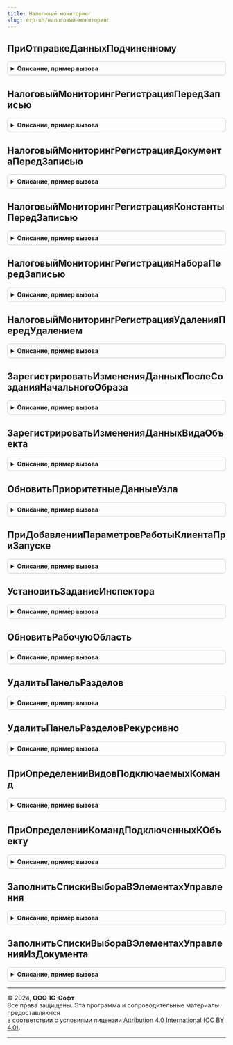 ```yaml
---
title: Налоговый мониторинг
slug: erp-uh/налоговый-мониторинг
---
```



## ПриОтправкеДанныхПодчиненному
<details style="margin: 1em 0; padding: 0.5em; border: 1px solid #ccc; border-radius: 6px;">

<summary style="font-weight: bold; cursor: pointer;">Описание, пример вызова</summary>

```bsl

// Дополнительный обработчик одноименного события, возникающего при обмене данными в распределенной информационной базе.
// Выполняется после выполнения базовых алгоритмов библиотеки.
// Не выполняется, если отправка элемента данных была проигнорирована ранее.
//
// Параметры:
//  Источник                  - ПланОбменаОбъект - узел, для которого выполняется обмен.
//  ЭлементДанных             - Произвольный - см. описание одноименного обработчика в синтаксис-помощнике.
//  ОтправкаЭлемента          - ОтправкаЭлементаДанных - см. описание одноименного обработчика в синтаксис-помощнике.
//  СозданиеНачальногоОбраза  - Булево - см. описание одноименного обработчика в синтаксис-помощнике.
//
Процедура ПриОтправкеДанныхПодчиненному(Источник, ЭлементДанных, ОтправкаЭлемента, СозданиеНачальногоОбраза) Экспорт
```

Пример вызова
```bsl
НалоговыйМониторинг.ПриОтправкеДанныхПодчиненному(Источник, ЭлементДанных, ОтправкаЭлемента, СозданиеНачальногоОбраза) 
```
</details>

## НалоговыйМониторингРегистрацияПередЗаписью
<details style="margin: 1em 0; padding: 0.5em; border: 1px solid #ccc; border-radius: 6px;">

<summary style="font-weight: bold; cursor: pointer;">Описание, пример вызова</summary>

```bsl

Процедура НалоговыйМониторингРегистрацияПередЗаписью(Источник, Отказ) Экспорт
```

Пример вызова
```bsl
НалоговыйМониторинг.НалоговыйМониторингРегистрацияПередЗаписью(Источник, Отказ) 
```
</details>

## НалоговыйМониторингРегистрацияДокументаПередЗаписью
<details style="margin: 1em 0; padding: 0.5em; border: 1px solid #ccc; border-radius: 6px;">

<summary style="font-weight: bold; cursor: pointer;">Описание, пример вызова</summary>

```bsl

Процедура НалоговыйМониторингРегистрацияДокументаПередЗаписью(Источник, Отказ, РежимЗаписи, РежимПроведения) Экспорт
```

Пример вызова
```bsl
НалоговыйМониторинг.НалоговыйМониторингРегистрацияДокументаПередЗаписью(Источник, Отказ, РежимЗаписи, РежимПроведения) 
```
</details>

## НалоговыйМониторингРегистрацияКонстантыПередЗаписью
<details style="margin: 1em 0; padding: 0.5em; border: 1px solid #ccc; border-radius: 6px;">

<summary style="font-weight: bold; cursor: pointer;">Описание, пример вызова</summary>

```bsl

Процедура НалоговыйМониторингРегистрацияКонстантыПередЗаписью(Источник, Отказ) Экспорт
```

Пример вызова
```bsl
НалоговыйМониторинг.НалоговыйМониторингРегистрацияКонстантыПередЗаписью(Источник, Отказ) 
```
</details>

## НалоговыйМониторингРегистрацияНабораПередЗаписью
<details style="margin: 1em 0; padding: 0.5em; border: 1px solid #ccc; border-radius: 6px;">

<summary style="font-weight: bold; cursor: pointer;">Описание, пример вызова</summary>

```bsl

Процедура НалоговыйМониторингРегистрацияНабораПередЗаписью(Источник, Отказ, Замещение) Экспорт
```

Пример вызова
```bsl
НалоговыйМониторинг.НалоговыйМониторингРегистрацияНабораПередЗаписью(Источник, Отказ, Замещение) 
```
</details>

## НалоговыйМониторингРегистрацияУдаленияПередУдалением
<details style="margin: 1em 0; padding: 0.5em; border: 1px solid #ccc; border-radius: 6px;">

<summary style="font-weight: bold; cursor: pointer;">Описание, пример вызова</summary>

```bsl

Процедура НалоговыйМониторингРегистрацияУдаленияПередУдалением(Источник, Отказ) Экспорт
```

Пример вызова
```bsl
НалоговыйМониторинг.НалоговыйМониторингРегистрацияУдаленияПередУдалением(Источник, Отказ) 
```
</details>

## ЗарегистрироватьИзмененияДанныхПослеСозданияНачальногоОбраза
<details style="margin: 1em 0; padding: 0.5em; border: 1px solid #ccc; border-radius: 6px;">

<summary style="font-weight: bold; cursor: pointer;">Описание, пример вызова</summary>

```bsl

Процедура ЗарегистрироватьИзмененияДанныхПослеСозданияНачальногоОбраза(Узел) Экспорт
```

Пример вызова
```bsl
НалоговыйМониторинг.ЗарегистрироватьИзмененияДанныхПослеСозданияНачальногоОбраза(Узел) 
```
</details>

## ЗарегистрироватьИзмененияДанныхВидаОбъекта
<details style="margin: 1em 0; padding: 0.5em; border: 1px solid #ccc; border-radius: 6px;">

<summary style="font-weight: bold; cursor: pointer;">Описание, пример вызова</summary>

```bsl

Процедура ЗарегистрироватьИзмененияДанныхВидаОбъекта(Узел, Вид, БезусловноВыгружаемыеМетаданные) Экспорт
```

Пример вызова
```bsl
НалоговыйМониторинг.ЗарегистрироватьИзмененияДанныхВидаОбъекта(Узел, Вид, БезусловноВыгружаемыеМетаданные));
```
</details>

## ОбновитьПриоритетныеДанныеУзла
<details style="margin: 1em 0; padding: 0.5em; border: 1px solid #ccc; border-radius: 6px;">

<summary style="font-weight: bold; cursor: pointer;">Описание, пример вызова</summary>

```bsl

Процедура ОбновитьПриоритетныеДанныеУзла() Экспорт
```

Пример вызова
```bsl
НалоговыйМониторинг.ОбновитьПриоритетныеДанныеУзла() 
```
</details>

## ПриДобавленииПараметровРаботыКлиентаПриЗапуске
<details style="margin: 1em 0; padding: 0.5em; border: 1px solid #ccc; border-radius: 6px;">

<summary style="font-weight: bold; cursor: pointer;">Описание, пример вызова</summary>

```bsl

Процедура ПриДобавленииПараметровРаботыКлиентаПриЗапуске(Параметры) Экспорт
```

Пример вызова
```bsl
НалоговыйМониторинг.ПриДобавленииПараметровРаботыКлиентаПриЗапуске(Параметры) 
```
</details>

## УстановитьЗаданиеИнспектора
<details style="margin: 1em 0; padding: 0.5em; border: 1px solid #ccc; border-radius: 6px;">

<summary style="font-weight: bold; cursor: pointer;">Описание, пример вызова</summary>

```bsl

Процедура УстановитьЗаданиеИнспектора(ВключитьЗадание = Истина) Экспорт
```

Пример вызова
```bsl
НалоговыйМониторинг.УстановитьЗаданиеИнспектора(ВключитьЗадание);
```
</details>

## ОбновитьРабочуюОбласть
<details style="margin: 1em 0; padding: 0.5em; border: 1px solid #ccc; border-radius: 6px;">

<summary style="font-weight: bold; cursor: pointer;">Описание, пример вызова</summary>

```bsl

Процедура ОбновитьРабочуюОбласть(Параметры) Экспорт
```

Пример вызова
```bsl
НалоговыйМониторинг.ОбновитьРабочуюОбласть(Параметры));
```
</details>

## УдалитьПанельРазделов
<details style="margin: 1em 0; padding: 0.5em; border: 1px solid #ccc; border-radius: 6px;">

<summary style="font-weight: bold; cursor: pointer;">Описание, пример вызова</summary>

```bsl

Процедура УдалитьПанельРазделов(Параметры) Экспорт
```

Пример вызова
```bsl
НалоговыйМониторинг.УдалитьПанельРазделов(Параметры));
```
</details>

## УдалитьПанельРазделовРекурсивно
<details style="margin: 1em 0; padding: 0.5em; border: 1px solid #ccc; border-radius: 6px;">

<summary style="font-weight: bold; cursor: pointer;">Описание, пример вызова</summary>

```bsl

Процедура УдалитьПанельРазделовРекурсивно(КоллекцияИсточник, СоставИзменен) Экспорт
```

Пример вызова
```bsl
НалоговыйМониторинг.УдалитьПанельРазделовРекурсивно(КоллекцияИсточник, СоставИзменен));
```
</details>

## ПриОпределенииВидовПодключаемыхКоманд
<details style="margin: 1em 0; padding: 0.5em; border: 1px solid #ccc; border-radius: 6px;">

<summary style="font-weight: bold; cursor: pointer;">Описание, пример вызова</summary>

```bsl

// См. ПодключаемыеКомандыПереопределяемый.ПриОпределенииВидовПодключаемыхКоманд.
Процедура ПриОпределенииВидовПодключаемыхКоманд(ВидыПодключаемыхКоманд) Экспорт
```

Пример вызова
```bsl
НалоговыйМониторинг.ПриОпределенииВидовПодключаемыхКоманд(ВидыПодключаемыхКоманд) 
```
</details>

## ПриОпределенииКомандПодключенныхКОбъекту
<details style="margin: 1em 0; padding: 0.5em; border: 1px solid #ccc; border-radius: 6px;">

<summary style="font-weight: bold; cursor: pointer;">Описание, пример вызова</summary>

```bsl

// См. ПодключаемыеКомандыПереопределяемый.ПриОпределенииКомандПодключенныхКОбъекту.
Процедура ПриОпределенииКомандПодключенныхКОбъекту(НастройкиФормы, Источники, ПодключенныеОтчетыИОбработки, Команды) Экспорт
```

Пример вызова
```bsl
НалоговыйМониторинг.ПриОпределенииКомандПодключенныхКОбъекту(НастройкиФормы, Источники, ПодключенныеОтчетыИОбработки, Команды) 
```
</details>

## ЗаполнитьСпискиВыбораВЭлементахУправления
<details style="margin: 1em 0; padding: 0.5em; border: 1px solid #ccc; border-radius: 6px;">

<summary style="font-weight: bold; cursor: pointer;">Описание, пример вызова</summary>

```bsl

Процедура ЗаполнитьСпискиВыбораВЭлементахУправления(ЭлементФормы, ИмяОтчета, Макет, Область) Экспорт
```

Пример вызова
```bsl
НалоговыйМониторинг.ЗаполнитьСпискиВыбораВЭлементахУправления(ЭлементФормы, ИмяОтчета, Макет, Область) 
```
</details>

## ЗаполнитьСпискиВыбораВЭлементахУправленияИзДокумента
<details style="margin: 1em 0; padding: 0.5em; border: 1px solid #ccc; border-radius: 6px;">

<summary style="font-weight: bold; cursor: pointer;">Описание, пример вызова</summary>

```bsl

Процедура ЗаполнитьСпискиВыбораВЭлементахУправленияИзДокумента(ЭлементФормы, ИмяДокумента, Макет, Область) Экспорт
```

Пример вызова
```bsl
НалоговыйМониторинг.ЗаполнитьСпискиВыбораВЭлементахУправленияИзДокумента(ЭлементФормы, ИмяДокумента, Макет, Область) 
```
</details>

---

© 2024, **ООО 1С-Софт**  
Все права защищены. Эта программа и сопроводительные материалы предоставляются  
в соответствии с условиями лицензии [Attribution 4.0 International (CC BY 4.0)](https://creativecommons.org/licenses/by/4.0/legalcode).

---

